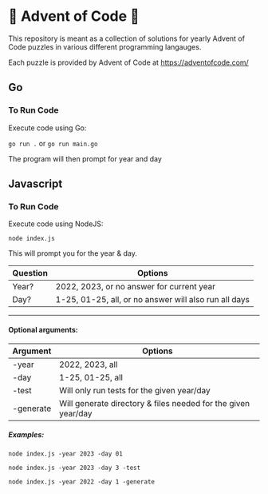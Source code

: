 # 🎄 Advent of Code 🎅

This repository is meant as a collection of solutions for yearly Advent of Code puzzles in various different programming langauges.

Each puzzle is provided by Advent of Code at https://adventofcode.com/

## Go

### To Run Code

Execute code using Go:

`go run .` or `go run main.go`

The program will then prompt for year and day

## Javascript

### To Run Code

Execute code using NodeJS:

`node index.js`

This will prompt you for the year & day.

| Question | Options                                               |
| -------- | ----------------------------------------------------- |
| Year?    | 2022, 2023, or no answer for current year             |
| Day?     | 1-25, 01-25, all, or no answer will also run all days |

---

#### Optional arguments:

| Argument  | Options                                                       |
| --------- | ------------------------------------------------------------- |
| -year     | 2022, 2023, all                                               |
| -day      | 1-25, 01-25, all                                              |
| -test     | Will only run tests for the given year/day                    |
| -generate | Will generate directory & files needed for the given year/day |

##### Examples:

`node index.js -year 2023 -day 01`

`node index.js -year 2023 -day 3 -test`

`node index.js -year 2022 -day 1 -generate`
